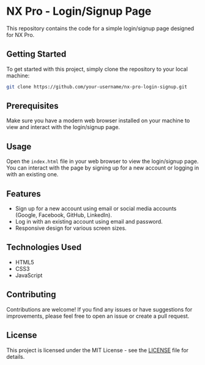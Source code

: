 # NX Pro - Login/Signup Page

This repository contains the code for a simple login/signup page designed for NX Pro.

## Getting Started

To get started with this project, simply clone the repository to your local machine:

```bash
git clone https://github.com/your-username/nx-pro-login-signup.git
```

## Prerequisites

Make sure you have a modern web browser installed on your machine to view and interact with the login/signup page.

## Usage

Open the `index.html` file in your web browser to view the login/signup page. You can interact with the page by signing up for a new account or logging in with an existing one.

## Features

- Sign up for a new account using email or social media accounts (Google, Facebook, GitHub, LinkedIn).
- Log in with an existing account using email and password.
- Responsive design for various screen sizes.

## Technologies Used

- HTML5
- CSS3
- JavaScript

## Contributing

Contributions are welcome! If you find any issues or have suggestions for improvements, please feel free to open an issue or create a pull request.

## License

This project is licensed under the MIT License - see the [LICENSE](LICENSE) file for details.
